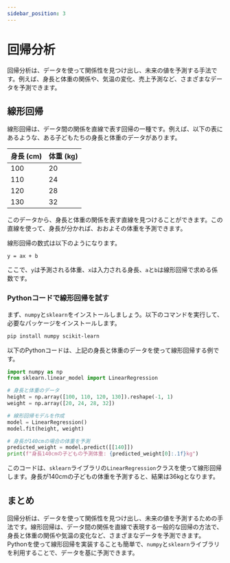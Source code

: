 ```yaml
---
sidebar_position: 3
---
```


# 回帰分析

回帰分析は、データを使って関係性を見つけ出し、未来の値を予測する手法です。例えば、身長と体重の関係や、気温の変化、売上予測など、さまざまなデータを予測できます。

## 線形回帰

線形回帰は、データ間の関係を直線で表す回帰の一種です。例えば、以下の表にあるような、ある子どもたちの身長と体重のデータがあります。

| 身長 (cm) | 体重 (kg) |
| -------- | -------- |
| 100      | 20       |
| 110      | 24       |
| 120      | 28       |
| 130      | 32       |

このデータから、身長と体重の関係を表す直線を見つけることができます。この直線を使って、身長が分かれば、おおよその体重を予測できます。

線形回帰の数式は以下のようになります。

```
y = ax + b
```

ここで、`y`は予測される体重、`x`は入力される身長、`a`と`b`は線形回帰で求める係数です。

### Pythonコードで線形回帰を試す

まず、`numpy`と`sklearn`をインストールしましょう。以下のコマンドを実行して、必要なパッケージをインストールします。

```bash
pip install numpy scikit-learn
```

以下のPythonコードは、上記の身長と体重のデータを使って線形回帰する例です。

```py
import numpy as np
from sklearn.linear_model import LinearRegression

# 身長と体重のデータ
height = np.array([100, 110, 120, 130]).reshape(-1, 1)
weight = np.array([20, 24, 28, 32])

# 線形回帰モデルを作成
model = LinearRegression()
model.fit(height, weight)

# 身長が140cmの場合の体重を予測
predicted_weight = model.predict([[140]])
print(f"身長140cmの子どもの予測体重: {predicted_weight[0]:.1f}kg")
```

このコードは、`sklearn`ライブラリの`LinearRegression`クラスを使って線形回帰します。身長が140cmの子どもの体重を予測すると、結果は36kgとなります。

## まとめ

回帰分析は、データを使って関係性を見つけ出し、未来の値を予測するための手法です。線形回帰は、データ間の関係を直線で表現する一般的な回帰の方法で、身長と体重の関係や気温の変化など、さまざまなデータを予測できます。Pythonを使って線形回帰を実装することも簡単で、`numpy`と`sklearn`ライブラリを利用することで、データを基に予測できます。


